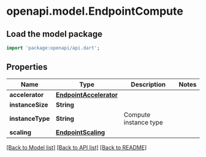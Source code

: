 # openapi.model.EndpointCompute

## Load the model package
```dart
import 'package:openapi/api.dart';
```

## Properties
Name | Type | Description | Notes
------------ | ------------- | ------------- | -------------
**accelerator** | [**EndpointAccelerator**](EndpointAccelerator.md) |  | 
**instanceSize** | **String** |  | 
**instanceType** | **String** | Compute instance type | 
**scaling** | [**EndpointScaling**](EndpointScaling.md) |  | 

[[Back to Model list]](../README.md#documentation-for-models) [[Back to API list]](../README.md#documentation-for-api-endpoints) [[Back to README]](../README.md)


